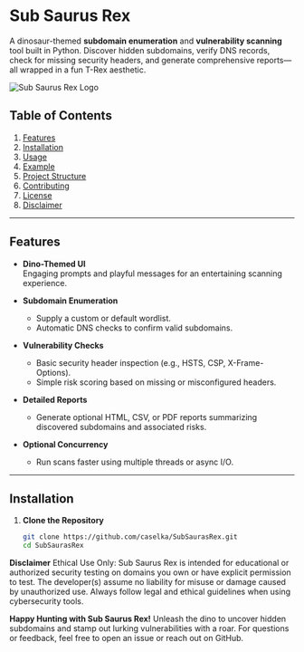 # Sub Saurus Rex

A dinosaur-themed **subdomain enumeration** and **vulnerability scanning** tool built in Python. Discover hidden subdomains, verify DNS records, check for missing security headers, and generate comprehensive reports—all wrapped in a fun T-Rex aesthetic.

![Sub Saurus Rex Logo](https://user-images.githubusercontent.com/placeholder-logo.png "Optional Logo")

## Table of Contents
1. [Features](#features)
2. [Installation](#installation)
3. [Usage](#usage)
4. [Example](#example)
5. [Project Structure](#project-structure)
6. [Contributing](#contributing)
7. [License](#license)
8. [Disclaimer](#disclaimer)

---

## Features

- **Dino-Themed UI**  
  Engaging prompts and playful messages for an entertaining scanning experience.

- **Subdomain Enumeration**  
  - Supply a custom or default wordlist.  
  - Automatic DNS checks to confirm valid subdomains.

- **Vulnerability Checks**  
  - Basic security header inspection (e.g., HSTS, CSP, X-Frame-Options).  
  - Simple risk scoring based on missing or misconfigured headers.

- **Detailed Reports**  
  - Generate optional HTML, CSV, or PDF reports summarizing discovered subdomains and associated risks.

- **Optional Concurrency**  
  - Run scans faster using multiple threads or async I/O.

---

## Installation

1. **Clone the Repository**  
   ```bash
   git clone https://github.com/caselka/SubSaurasRex.git
   cd SubSaurasRex
   
**Disclaimer**
Ethical Use Only: Sub Saurus Rex is intended for educational or authorized security testing on domains you own or have explicit permission to test. The developer(s) assume no liability for misuse or damage caused by unauthorized use. Always follow legal and ethical guidelines when using cybersecurity tools.

**Happy Hunting with Sub Saurus Rex!**
Unleash the dino to uncover hidden subdomains and stamp out lurking vulnerabilities with a roar. For questions or feedback, feel free to open an issue or reach out on GitHub.
